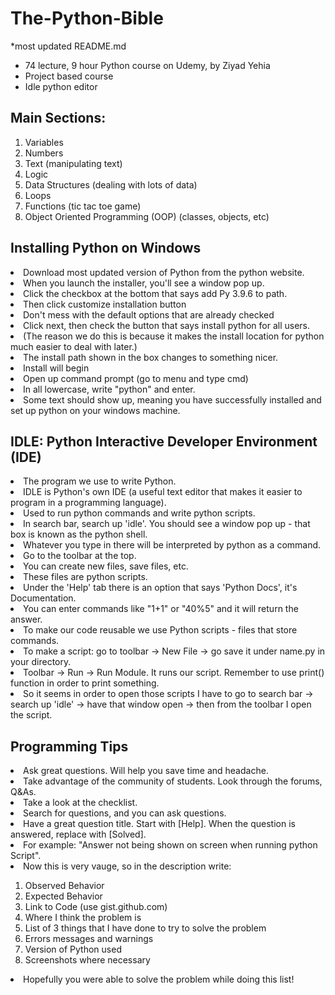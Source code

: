# The-Python-Bible

*most updated README.md

- 74 lecture, 9 hour Python course on Udemy, by Ziyad Yehia
- Project based course
- Idle python editor

<h2>Main Sections: </h2>
  <ol>
    <li>Variables </li> 
    <li>Numbers </li> 
    <li>Text (manipulating text) </li> 
    <li>Logic </li> 
    <li>Data Structures (dealing with lots of data) </li> 
    <li>Loops </li> 
    <li>Functions (tic tac toe game) </li> 
    <li>Object Oriented Programming (OOP) (classes, objects, etc) </li> 
  </ol>

<h2>Installing Python on Windows </h2>
  <li> Download most updated version of Python from the python website. </li> 
  <li> When you launch the installer, you'll see a window pop up. </li> 
  <li> Click the checkbox at the bottom that says add Py 3.9.6 to path. </li> 
  <li> Then click customize installation button <l/i> 
  <li> Don't mess with the default options that are already checked </li> 
  <li> Click next, then check the button that says install python for all users. </li> 
  <li> (The reason we do this is because it makes the install location for python much easier to deal with later.) </li> 
  <li> The install path shown in the box changes to something nicer. </li> 
  <li> Install will begin </li> 
  <li> Open up command prompt (go to menu and type cmd) </li> 
  <li> In all lowercase, write "python" and enter. </li>   
  <li> Some text should show up, meaning you have successfully installed and set up python on your windows machine. </li>   

<h2>IDLE: Python Interactive Developer Environment (IDE)</h2>
  <li> The program we use to write Python. </li>
  <li> IDLE is Python's own IDE (a useful text editor that makes it easier to program in a programming language). </li>
  <li> Used to run python commands and write python scripts. </li>
  <li> In search bar, search up 'idle'. You should see a window pop up - that box is known as the python shell. </li>
  <li> Whatever you type in there will be interpreted by python as a command. </li>
  <li> Go to the toolbar at the top. </li>
  <li> You can create new files, save files, etc. </li>
  <li> These files are python scripts. </li>
  <li> Under the 'Help' tab there is an option that says 'Python Docs', it's Documentation. </li>
  <li> You can enter commands like "1+1" or "40%5" and it will return the answer. </li>
  <li> To make our code reusable we use Python scripts - files that store commands. </li>
  <li> To make a script: go to toolbar -> New File -> go save it under name.py in your directory.  </li>
  <li> Toolbar -> Run -> Run Module. It runs our script. Remember to use print() function in order to print something. </li>
  <li> So it seems in order to open those scripts I have to go to search bar -> search up 'idle' -> have that window open -> then from the toolbar I open the script. </li>

<h2>Programming Tips </h2>
  <li> Ask great questions. Will help you save time and headache. </li>
  <li> Take advantage of the community of students. Look through the forums, Q&As. </li>
  <li> Take a look at the checklist. </li>
  <li> Search for questions, and you can ask questions. </li>
  <li> Have a great question title. Start with [Help]. When the question is answered, replace with [Solved]. </li>
  <li> For example: "Answer not being shown on screen when running python Script". </li>
  <li> Now this is very vauge, so in the description write: </li>
    <ol>
      <li> Observed Behavior
      <li> Expected Behavior
      <li> Link to Code (use gist.github.com)
      <li> Where I think the problem is
      <li> List of 3 things that I have done to try to solve the problem
      <li> Errors messages and warnings
      <li> Version of Python used
      <li> Screenshots where necessary 
    </ol>
  <li> Hopefully you were able to solve the problem while doing this list! </li>
